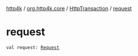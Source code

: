 [http4k](../../index.md) / [org.http4k.core](../index.md) / [HttpTransaction](index.md) / [request](./request.md)

# request

`val request: `[`Request`](../-request/index.md)
